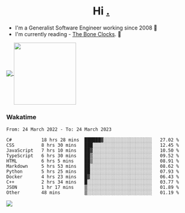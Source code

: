 <h1 align="center">Hi <a href="https://www.hackerrank.com/erasmosaraujo">.</a></h1>
 
- I'm a Generalist Software Engineer working  since 2008 🚀
- I'm currently reading - <a href="https://www.amazon.ca/Bone-Clocks-David-Mitchell/dp/0340921625">The Bone Clocks</a>. 📘
  
<p align="left">
  <a href="https://github.com/erasmosoares/github-readme-stats">
    <img
      align="center"
      src="https://github-readme-stats.vercel.app/api/top-langs/?username=erasmosoares&theme=radical&layout=compact"
    />
  </a>
  <a href="https://github.com/erasmosoares/github-readme-stats">
    <img
      align="center"
      height="165"
      src="https://github-readme-stats.vercel.app/api?username=erasmosoares&theme=radical&count_private=true&show_icons=true&custom_title=Github%20Status&hide=issues"
    />
  </a>
</p>

<!--
 ### Repo 
 
<p align="left">
 <a href="https://github.com/erasmosoares/github-readme-stats">
    <img
      align="center"
      height="165"
      src="https://github-readme-stats.vercel.app/api/pin?username=erasmosoares&repo=sample-node&title_color=fff&icon_color=f9f9f9&text_color=9f9f9f&bg_color=151515"
    />
  </a>
  <a href="https://github.com/erasmosoares/github-readme-stats">
    <img
      align="center"
      height="165"
      src="https://github-readme-stats.vercel.app/api/pin?username=erasmosoares&repo=sample-node&title_color=fff&icon_color=f9f9f9&text_color=9f9f9f&bg_color=151515"
    />
  </a>
</p>
-->

 ### Wakatime 

<!--START_SECTION:waka-->

```text
From: 24 March 2022 - To: 24 March 2023

C#           18 hrs 28 mins  ██████▓░░░░░░░░░░░░░░░░░░   27.02 %
CSS          8 hrs 30 mins   ███░░░░░░░░░░░░░░░░░░░░░░   12.45 %
JavaScript   7 hrs 10 mins   ██▓░░░░░░░░░░░░░░░░░░░░░░   10.50 %
TypeScript   6 hrs 30 mins   ██▒░░░░░░░░░░░░░░░░░░░░░░   09.52 %
HTML         6 hrs 5 mins    ██▒░░░░░░░░░░░░░░░░░░░░░░   08.91 %
Markdown     5 hrs 53 mins   ██░░░░░░░░░░░░░░░░░░░░░░░   08.62 %
Python       5 hrs 25 mins   ██░░░░░░░░░░░░░░░░░░░░░░░   07.93 %
Docker       4 hrs 23 mins   █▓░░░░░░░░░░░░░░░░░░░░░░░   06.43 %
C++          2 hrs 34 mins   █░░░░░░░░░░░░░░░░░░░░░░░░   03.77 %
JSON         1 hr 17 mins    ▒░░░░░░░░░░░░░░░░░░░░░░░░   01.89 %
Other        48 mins         ▒░░░░░░░░░░░░░░░░░░░░░░░░   01.19 %
```

<!--END_SECTION:waka-->

![](https://komarev.com/ghpvc/?username=erasmosoares&color=brightgreen)
